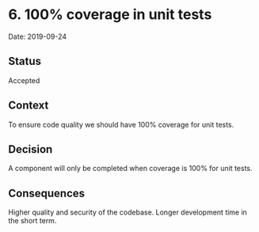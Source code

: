 # 6. 100% coverage in unit tests

Date: 2019-09-24

## Status

Accepted

## Context

To ensure code quality we should have 100% coverage for unit tests.

## Decision

A component will only be completed when coverage is 100% for unit tests.

## Consequences

Higher quality and security of the codebase.
Longer development time in the short term.
